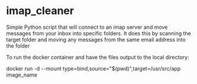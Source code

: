 # imap_cleaner

Simple Python script that will connect to an imap server and move messages from your inbox into specific folders. It does this by scanning the target folder and moving any messages from the same email address into the folder

To run the docker container and have the files output to the local directory:

docker run -d --mount type=bind,source="$(pwd)",target=/usr/src/app  image_name
